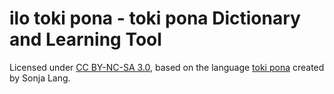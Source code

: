 # ilo toki pona - toki pona Dictionary and Learning Tool

Licensed under [CC BY-NC-SA 3.0](https://creativecommons.org/licenses/by-nc-sa/3.0/), based on the language [toki pona](https://tokipona.org) created by Sonja Lang.
